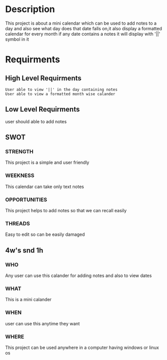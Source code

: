 # Description
This project is about a mini calendar which can be used to add notes to a day and also see what day does that date falls on,it also display a formatted calendar for every month if any date contains a notes it will display with '||' symbol in it

# Requirments

## High Level Requirments
    User able to view '||' in the day containing notes
    User able to view a formatted month wise calander 

## Low Level Requirments
   user should able to add notes
   
## SWOT
 ### STRENGTH
  This project is a simple and user friendly
 ### WEEKNESS
  This calendar can take only text notes
 ### OPPORTUNITIES
 This project helps to add notes so that we can recall easily
 ### THREADS
 Easy to edit so can be easily damaged
## 4w's snd 1h
### WHO
Any user can use this calander for adding notes and also to view dates
### WHAT
This is a mini calander
### WHEN
user can use this anytime they want
### WHERE
This project can be used anywhere in a computer having windows or linux os
